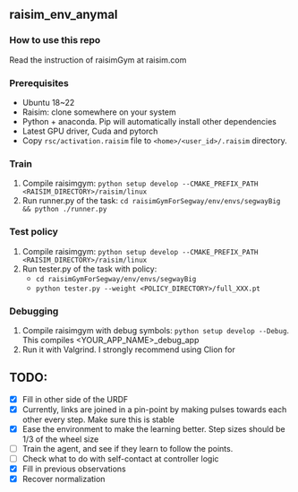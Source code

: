 ## raisim_env_anymal

### How to use this repo
Read the instruction of raisimGym at raisim.com 

### Prerequisites
- Ubuntu 18~22
- Raisim: clone somewhere on your system
- Python + anaconda. Pip will automatically install other dependencies
- Latest GPU driver, Cuda and pytorch
- Copy ``rsc/activation.raisim`` file to ``<home>/<user_id>/.raisim`` directory.

### Train
1. Compile raisimgym: ```python setup develop --CMAKE_PREFIX_PATH <RAISIM_DIRECTORY>/raisim/linux```
2. Run runner.py of the task: ```cd raisimGymForSegway/env/envs/segwayBig && python ./runner.py```

### Test policy
1. Compile raisimgym: ```python setup develop --CMAKE_PREFIX_PATH <RAISIM_DIRECTORY>/raisim/linux```
2. Run tester.py of the task with policy: 
   * ```cd raisimGymForSegway/env/envs/segwayBig```
   * ```python tester.py --weight <POLICY_DIRECTORY>/full_XXX.pt```

### Debugging
1. Compile raisimgym with debug symbols: ```python setup develop --Debug```. This compiles <YOUR_APP_NAME>_debug_app
2. Run it with Valgrind. I strongly recommend using Clion for 

## TODO:

- [x] Fill in other side of the URDF
- [x] Currently, links are joined in a pin-point by making pulses towards each other every step. Make sure this is stable
- [x] Ease the environment to make the learning better. Step sizes should be 1/3 of the wheel size
- [ ] Train the agent, and see if they learn to follow the points.
- [ ] Check what to do with self-contact at controller logic
- [x] Fill in previous observations
- [x] Recover normalization